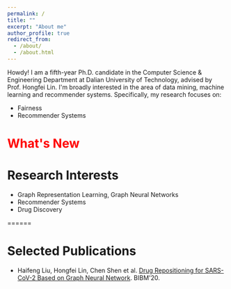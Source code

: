 ```yaml
---
permalink: /
title: ""
excerpt: "About me"
author_profile: true
redirect_from: 
  - /about/
  - /about.html
---
```

Howdy! I am a fifth-year Ph.D. candidate in the Computer Science & Engineering Department at Dalian University of Technology, advised by Prof. Hongfei Lin. I'm broadly interested in the area of data mining, machine learning and recommender systems. Specifically, my research focuses on:

* Fairness
* Recommender Systems

<span style="color:red">What's New</span>
======

[comment]: <> (* <span style="color:red">New!!</span> Our paper "[Learning interpretable cellular and gene signature embeddings from single-cell transcriptomic data]&#40;https://www.biorxiv.org/content/10.1101/2021.01.13.426593v1.full&#41;", collaborated with Prof. Yue Li at McGill Univesity, has been accepted to [Nature Communications]&#40;https://www.nature.com/ncomms/&#41;. Congrats to the leading author Yifan Zhao and Huiyu Cai.  )

Research Interests
======
* Graph Representation Learning, Graph Neural Networks
* Recommender Systems
* Drug Discovery

<!--Recent Papers-->
======
<!--* <span style="color:red">New!!</span> Chence Shi, Shitong Luo, Minkai Xu, Jian Tang. "[Learning Gradient Fields for Molecular Conformation Generation]()", to appear at ICML'21.-->  

<!--* <span style="color:red">New!!</span> Minkai Xu, Wujie Wang, Shitong Luo, Chence Shi, Yoshua Bengio, Rafael Gomez-Bombarelli, Jian Tang. "[An End-to-End Framework for Molecular Conformation Generation via Bilevel Programming]()", to appear at ICML'21.-->  


Selected Publications
======
* Haifeng Liu, Hongfei Lin, Chen Shen et al. [Drug Repositioning for SARS-CoV-2 Based on Graph Neural Network](https://ieeexplore.ieee.org/abstract/document/9313236). BIBM'20. <span style="color:red"></span> 
<!--* Jian Tang, Meng Qu, and Qiaozhu Mei. [PTE: Predictive Text Embedding through Large-scale Heterogeneous Text Networks](https://arxiv.org/abs/1508.00200). KDD'15. \[[code](https://github.com/mnqu/PTE)\]-->

<!--* Jian Tang, Meng Qu, Mingzhe Wang, Ming Zhang, Jun Yan and Qiaozhu Mei. [LINE: Large-scale Information Network Embedding](https://arxiv.org/abs/1503.03578). WWW'15. \[[code](https://github.com/tangjianpku/LINE)\] <span style="color:red">(Most cited paper in WWW'15)</span>-->

<!--* Jian Tang, Zhaoshi Meng, XuanLong Nguyen, Qiaozhu Mei and Ming Zhang. [Understanding the limiting factors of topic modeling via posterior contraction analysis](http://proceedings.mlr.press/v32/tang14.pdf). In proceedings of the 31st International Conference on Machine Learning (ICML), Beijing, June 2014. <span style="color:red">(Best paper award, 1/1500)</span>-->
